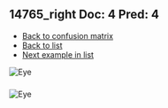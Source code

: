 ## 14765_right Doc: 4 Pred: 4
- [Back to confusion matrix](https://github.com/juliandewit/kaggle_retinopathy/blob/master/matrix.md)
- [Back to list](https://github.com/juliandewit/kaggle_retinopathy/blob/master/lists/44/list.md)
- [Next example in list](https://github.com/juliandewit/kaggle_retinopathy/blob/master/lists/44/14/14844_left.md)

![Eye](https://retinopaty.blob.core.windows.net/size1024/14765_right_4.jpeg)

### 

![Eye]()
